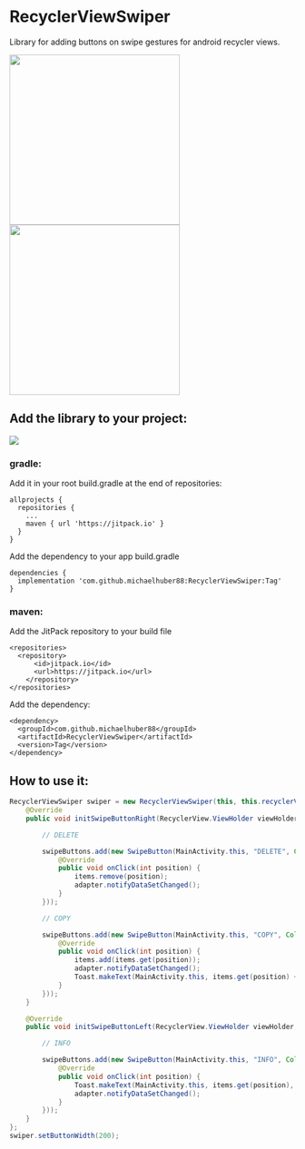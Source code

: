 # RecyclerViewSwiper
Library for adding buttons on swipe gestures for android recycler views.

<img src="https://github.com/michaelhuber88/RecyclerViewSwiper/blob/master/screenshot_1.png" width="300"> <img src="https://github.com/michaelhuber88/RecyclerViewSwiper/blob/master/screenshot_2.png" width="300">

## Add the library to your project:

[![](https://jitpack.io/v/michaelhuber88/RecyclerViewSwiper.svg)](https://jitpack.io/#michaelhuber88/RecyclerViewSwiper)

### gradle:
Add it in your root build.gradle at the end of repositories:
```
allprojects {
  repositories {
    ...
    maven { url 'https://jitpack.io' }
  }
}
```
Add the dependency to your app build.gradle
```
dependencies {
  implementation 'com.github.michaelhuber88:RecyclerViewSwiper:Tag'
}  
```  
### maven:
Add the JitPack repository to your build file
```
<repositories>
  <repository>
	  <id>jitpack.io</id>
	  <url>https://jitpack.io</url>
	</repository>
</repositories>
```
Add the dependency:
```
<dependency>
  <groupId>com.github.michaelhuber88</groupId>
  <artifactId>RecyclerViewSwiper</artifactId>
  <version>Tag</version>
</dependency>
```  

## How to use it:
```java
RecyclerViewSwiper swiper = new RecyclerViewSwiper(this, this.recyclerView) {
    @Override
    public void initSwipeButtonRight(RecyclerView.ViewHolder viewHolder, List<SwipeButton> swipeButtons) {

        // DELETE

        swipeButtons.add(new SwipeButton(MainActivity.this, "DELETE", Color.RED, new SwipeButtonClickListener() {
            @Override
            public void onClick(int position) {
                items.remove(position);
                adapter.notifyDataSetChanged();
            }
        }));

        // COPY

        swipeButtons.add(new SwipeButton(MainActivity.this, "COPY", Color.BLACK, new SwipeButtonClickListener() {
            @Override
            public void onClick(int position) {
                items.add(items.get(position));
                adapter.notifyDataSetChanged();
                Toast.makeText(MainActivity.this, items.get(position) + " added", Toast.LENGTH_SHORT).show();
            }
        }));
    }

    @Override
    public void initSwipeButtonLeft(RecyclerView.ViewHolder viewHolder, List<SwipeButton> swipeButtons) {

        // INFO

        swipeButtons.add(new SwipeButton(MainActivity.this, "INFO", Color.BLUE, new SwipeButtonClickListener() {
            @Override
            public void onClick(int position) {
                Toast.makeText(MainActivity.this, items.get(position), Toast.LENGTH_SHORT).show();
                adapter.notifyDataSetChanged();
            }
        }));
    }
};
swiper.setButtonWidth(200);
```
